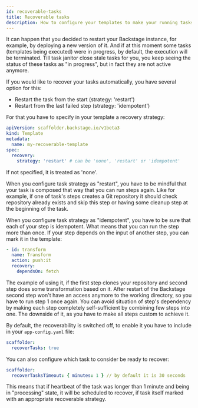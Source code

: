 ```yaml
---
id: recoverable-tasks
title: Recoverable tasks
description: How to configure your templates to make your running tasks recover after system restart
---
```


It can happen that you decided to restart your Backstage instance, for example, by deploying a new version of it.
And if at this moment some tasks (templates being executed) were in progress, by default, the execution
will be terminated. Till task janitor close stale tasks for you, you keep seeing the status of these tasks
as "in progress", but in fact they are not active anymore.

If you would like to recover your tasks automatically, you have several option for this:

- Restart the task from the start (strategy: 'restart')
- Restart from the last failed step (strategy: 'idempotent')

For that you have to specify in your template a recovery strategy:

```yaml
apiVersion: scaffolder.backstage.io/v1beta3
kind: Template
metadata:
  name: my-recoverable-template
spec:
  recovery:
    strategy: 'restart' # can be 'none', 'restart' or 'idempotent'
```

If not specified, it is treated as 'none'.

When you configure task strategy as "restart", you have to be mindful that your task is composed that way that you can
run steps again. Like for example, if one of task's steps creates a Git repository it should check repository already
exists and skip this step or having some cleanup step at the beginning of the task.

When you configure task strategy as "idempotent", you have to be sure that each of your step is idempotent. What means
that you can run the step more than once. If your step depends on the input of another step, you can mark it in the template:

```yaml
- id: transform
  name: Transform
  action: push:it
  recovery:
    dependsOn: fetch
```

The example of using it, if the first step clones your repository and second step does some transformation based on it.
After restart of the Backstage second step won't have an access anymore to the working directory, so you have to run step 1
once again. You can avoid situation of step's dependency by making each step completely self-sufficient by combining
few steps into one. The downside of it, as you have to make all steps custom to achieve it.

By default, the recoverability is switched off, to enable it you have to include in your `app-config.yaml` file:

```yaml
scaffolder:
  recoverTasks: true
```

You can also configure which task to consider be ready to recover:

```yaml
scaffolder:
  recoverTasksTimeout: { minutes: 1 } // by default it is 30 seconds
```

This means that if heartbeat of the task was longer than 1 minute and being in "processing" state, it will be
scheduled to recover, if task itself marked with an appropriate recoverable strategy.
